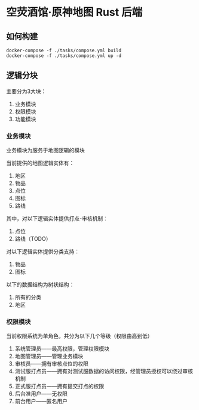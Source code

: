 # 空荧酒馆·原神地图 Rust 后端

## 如何构建

```shell
docker-compose -f ./tasks/compose.yml build
docker-compose -f ./tasks/compose.yml up -d
```

## 逻辑分块

主要分为3大块：

1. 业务模块
2. 权限模块
3. 功能模块

### 业务模块

业务模块为服务于地图逻辑的模块

当前提供的地图逻辑实体有：

1. 地区
2. 物品
3. 点位
4. 图标
5. 路线

其中，对以下逻辑实体提供打点-审核机制：

1. 点位
2. 路线（TODO）

对以下逻辑实体提供分类支持：

1. 物品
2. 图标

以下的数据结构为树状结构：

1. 所有的分类
2. 地区

### 权限模块

当前权限系统为单角色，共分为以下几个等级（权限由高到低）

1. 系统管理员——最高权限，管理权限模块
2. 地图管理员——管理业务模块
3. 审核员——拥有审核点位的权限
4. 测试服打点员——拥有对测试服数据的访问权限，经管理员授权可以绕过审核机制
5. 正式服打点员——拥有提交打点的权限
6. 后台准用户——无权限
7. 前台用户——匿名用户
